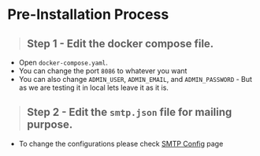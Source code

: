 # Pre-Installation Process

> ## Step 1 - Edit the docker compose file.

* Open `docker-compose.yaml`.
* You can change the port `8086` to whatever you want 
* You can also change `ADMIN_USER`, `ADMIN_EMAIL`, and `ADMIN_PASSWORD` - But as we are testing it in local lets leave it as it is.


> ## Step 2 - Edit the `smtp.json` file for mailing purpose.

* To change the configurations please check [SMTP Config](smtp.md) page